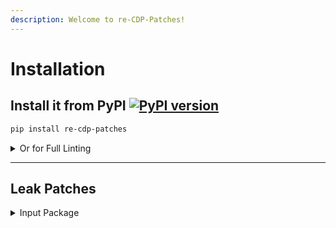 ```yaml
---
description: Welcome to re-CDP-Patches!
---
```


# Installation



## Install it from PyPI [![PyPI version](https://img.shields.io/pypi/v/re-cdp-patches.svg)](https://pypi.org/project/cdp-patches/)

```bash
pip install re-cdp-patches
```

<details>

<summary>Or for Full Linting</summary>

#### (Includes: playwright, re-patchright)

```bash
pip install re-cdp-patches[automation_linting]
```

</details>

***

## Leak Patches

<details>

<summary>Input Package</summary>

## First Script

### Sync Usage

```python
from cdp_patches.input import SyncInput

sync_input = SyncInput(pid=pid)
# Or
sync_input = SyncInput(browser=browser)

# Dispatch Inputs
sync_input.click("left", 100, 100)  # Left click at (100, 100)
sync_input.double_click("left", 100, 100)  # Left double-click at (100, 100)
sync_input.down("left", 100, 100)  # Left mouse button down at (100, 100)
sync_input.up("left", 100, 100)  # Left mouse button up at (100, 100)
sync_input.move(100, 100)  # Move mouse to (100, 100)
sync_input.scroll("down", 10)  # Scroll down by 10 lines
sync_input.type("Hello World!")  # Type "Hello WorldS
```

[sync-usage.md](input/sync-usage.md "mention")

***

### Async Usage

```python
import asyncio

from cdp_patches.input import AsyncInput

async def main():
    async_input = await AsyncInput(pid=pid)
    # Or
    async_input = await AsyncInput(browser=browser)
    
    # Dispatch Inputs
    await async_input.click("left", 100, 100)  # Left click at (100, 100)
    await async_input.double_click("left", 100, 100)  # Left double-click at (100, 100)
    await async_input.down("left", 100, 100)  # Left mouse button down at (100, 100)
    await async_input.up("left", 100, 100)  # Left mouse button up at (100, 100)
    await async_input.move(100, 100)  # Move mouse to (100, 100)
    await async_input.scroll("down", 10)  # Scroll down by 10 lines
    await async_input.type("Hello World!")  # Type "Hello World!"

if __name__ == '__main__':
    asyncio.run(main())
```

[async-usage.md](input/async-usage.md "mention")

***

### Usage with Selenium

[selenium-usage.md](input/selenium-usage.md "mention")

### Usage with Playwright

[playwright-usage.md](input/playwright-usage.md "mention")

</details>

